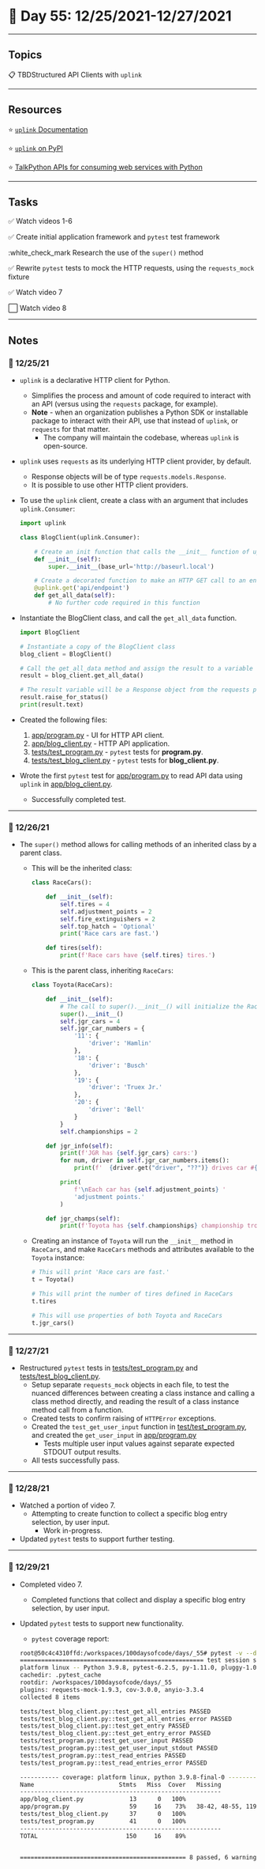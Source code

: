 # :calendar: Day 55: 12/25/2021-12/27/2021

---

## Topics

:clipboard: TBDStructured API Clients with `uplink`

---

## Resources

:star: [`uplink` Documentation](https://uplink.readthedocs.io/en/stable/index.html)

:star: [`uplink` on PyPI](https://pypi.org/project/uplink/)

:star: [TalkPython APIs for consuming web services with Python](https://consumerservicesapi.talkpython.fm)

---

## Tasks

:white_check_mark: Watch videos 1-6

:white_check_mark: Create initial application framework and `pytest` test framework

:white_check_mark Research the use of the `super()` method

:white_check_mark: Rewrite `pytest` tests to mock the HTTP requests, using the `requests_mock` fixture

:white_check_mark: Watch video 7

:white_large_square: Watch video 8

---

## Notes

### :notebook: 12/25/21

- `uplink` is a declarative HTTP client for Python.
    - Simplifies the process and amount of code required to interact with an API (versus using the `requests` package, for example).
    - **Note** - when an organization publishes a Python SDK or installable package to interact with their API, use that instead of `uplink`, or `requests` for that matter.
        - The company will maintain the codebase, whereas `uplink` is open-source.

- `uplink` uses `requests` as its underlying HTTP client provider, by default.
    - Response objects will be of type `requests.models.Response`.
    - It is possible to use other HTTP client providers.

- To use the `uplink` client, create a class with an argument that includes `uplink.Consumer`:

    ```python
    import uplink

    class BlogClient(uplink.Consumer):

        # Create an init function that calls the __init__ function of uplink.Consumer
        def __init__(self):
            super.__init__(base_url='http://baseurl.local')

        # Create a decorated function to make an HTTP GET call to an endpoint
        @uplink.get('api/endpoint')
        def get_all_data(self):
            # No further code required in this function
    ```

- Instantiate the BlogClient class, and call the `get_all_data` function.

    ```python
    import BlogClient

    # Instantiate a copy of the BlogClient class
    blog_client = BlogClient()

    # Call the get_all_data method and assign the result to a variable
    result = blog_client.get_all_data()

    # The result variable will be a Response object from the requests package
    result.raise_for_status()
    print(result.text)
    ```

- Created the following files:

    1. [app/program.py](app/program.py) - UI for HTTP API client.
    2. [app/blog_client.py](app/blog_client.py) - HTTP API application.
    3. [tests/test_program.py](tests/test_program.py) - `pytest` tests for **program.py**.
    4. [tests/test_blog_client.py](tests/test_blog_client.py) - `pytest` tests for **blog_client.py**.

- Wrote the first `pytest` test for [app/program.py](app/program.py) to read API data using `uplink` in [app/blog_client.py](app/blog_client.py).
    - Successfully completed test.

---

### :notebook: 12/26/21

- The `super()` method allows for calling methods of an inherited class by a parent class.

    - This will be the inherited class:

        ```python
        class RaceCars():

            def __init__(self):
                self.tires = 4
                self.adjustment_points = 2
                self.fire_extinguishers = 2
                self.top_hatch = 'Optional'
                print('Race cars are fast.')

            def tires(self):
                print(f'Race cars have {self.tires} tires.')
        ```

    - This is the parent class, inheriting `RaceCars`:

        ```python
        class Toyota(RaceCars):

            def __init__(self):
                # The call to super().__init__() will initialize the RaceCars class
                super().__init__()
                self.jgr_cars = 4
                self.jgr_car_numbers = {
                    '11': {
                        'driver': 'Hamlin'
                    },
                    '18': {
                        'driver': 'Busch'
                    },
                    '19': {
                        'driver': 'Truex Jr.'
                    },
                    '20': {
                        'driver': 'Bell'
                    }
                }
                self.championships = 2

            def jgr_info(self):
                print(f'JGR has {self.jgr_cars} cars:')
                for num, driver in self.jgr_car_numbers.items():
                    print(f'  {driver.get("driver", "??")} drives car #{num}.')

                print(
                    f'\nEach car has {self.adjustment_points} '
                    'adjustment points.'
                )

            def jgr_champs(self):
                print(f'Toyota has {self.championships} championship trophies.')
        ```

    - Creating an instance of `Toyota` will run the `__init__` method in `RaceCars`, and make `RaceCars` methods and attributes available to the `Toyota` instance:

        ```python
        # This will print 'Race cars are fast.'
        t = Toyota()

        # This will print the number of tires defined in RaceCars
        t.tires

        # This will use properties of both Toyota and RaceCars
        t.jgr_cars()
        ```

---

### :notebook: 12/27/21

- Restructured `pytest` tests in [tests/test_program.py](tests/test_program.py) and [tests/test_blog_client.py](tests/test_blog_client.py).
    - Setup separate `requests_mock` objects in each file, to test the nuanced differences between creating a class instance and calling a class method directly, and reading the result of a class instance method call from a function.
    - Created tests to confirm raising of `HTTPError` exceptions.
    - Created the `test_get_user_input` function in [test/test_program.py](test/program.py), and created the `get_user_input` in [app/program.py](app/program.py)
        - Tests multiple user input values against separate expected STDOUT output results.
    - All tests successfully pass.

---

### :notebook: 12/28/21

- Watched a portion of video 7.
    - Attempting to create function to collect a specific blog entry selection, by user input.
        - Work in-progress.
- Updated `pytest` tests to support further testing.

---

### :notebook: 12/29/21

- Completed video 7.
    - Completed functions that collect and display a specific blog entry selection, by user input.
- Updated `pytest` tests to support new functionality.
    - `pytest` coverage report:

    ```bash
    root@50c4c4310ffd:/workspaces/100daysofcode/days/_55# pytest -v --disable-warnings --cov-report=term-missing --cov='.'
    ==================================================== test session starts ====================================================
    platform linux -- Python 3.9.8, pytest-6.2.5, py-1.11.0, pluggy-1.0.0 -- /usr/local/bin/python
    cachedir: .pytest_cache
    rootdir: /workspaces/100daysofcode/days/_55
    plugins: requests-mock-1.9.3, cov-3.0.0, anyio-3.3.4
    collected 8 items                                                                                                           

    tests/test_blog_client.py::test_get_all_entries PASSED                                                                [ 12%]
    tests/test_blog_client.py::test_get_all_entries_error PASSED                                                          [ 25%]
    tests/test_blog_client.py::test_get_entry PASSED                                                                      [ 37%]
    tests/test_blog_client.py::test_get_entry_error PASSED                                                                [ 50%]
    tests/test_program.py::test_get_user_input PASSED                                                                     [ 62%]
    tests/test_program.py::test_get_user_input_stdout PASSED                                                              [ 75%]
    tests/test_program.py::test_read_entries PASSED                                                                       [ 87%]
    tests/test_program.py::test_read_entries_error PASSED                                                                 [100%]

    ----------- coverage: platform linux, python 3.9.8-final-0 -----------
    Name                        Stmts   Miss  Cover   Missing
    ---------------------------------------------------------
    app/blog_client.py             13      0   100%
    app/program.py                 59     16    73%   38-42, 48-55, 119, 152-154, 172-178, 182
    tests/test_blog_client.py      37      0   100%
    tests/test_program.py          41      0   100%
    ---------------------------------------------------------
    TOTAL                         150     16    89%


    =============================================== 8 passed, 6 warnings in 0.67s ===============================================
    ```
